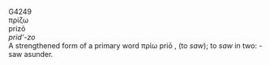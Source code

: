 <body>
  <p>G4249<br>  πρίζω  <br> prizō  <br><i>prid‘-zo </i><br>A strengthened form of a primary word   πρίω    priō  , (to <i>saw</i>); to <i>saw</i> in two: - saw asunder.<br></p>
 </body>